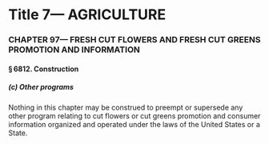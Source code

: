 
# Title 7— AGRICULTURE
### CHAPTER 97— FRESH CUT FLOWERS AND FRESH CUT GREENS PROMOTION AND INFORMATION
#### § 6812. Construction
##### (c) Other programs

Nothing in this chapter may be construed to preempt or supersede any other program relating to cut flowers or cut greens promotion and consumer information organized and operated under the laws of the United States or a State.
